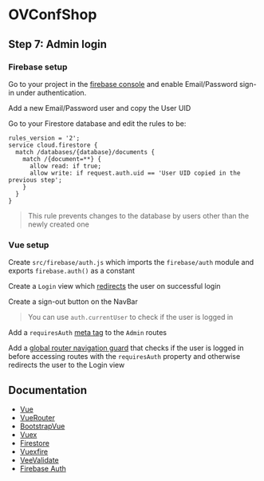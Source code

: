# OVConfShop

## Step 7: Admin login
### Firebase setup
Go to your project in the [firebase console](console.firebase.google.com) and enable Email/Password sign-in under authentication.

Add a new Email/Password user and copy the User UID

Go to your Firestore database and edit the rules to be:
```
rules_version = '2';
service cloud.firestore {
  match /databases/{database}/documents {
    match /{document=**} {
      allow read: if true;
      allow write: if request.auth.uid == 'User UID copied in the previous step';
    }
  }
}
```
> This rule prevents changes to the database by users other than the newly created one

### Vue setup
Create `src/firebase/auth.js` which imports the `firebase/auth` module and exports `firebase.auth()` as a constant

Create a `Login` view which [redirects](https://router.vuejs.org/guide/essentials/navigation.html#router-replace-location-oncomplete-onabort) the user on successful login

Create a sign-out button on the NavBar
> You can use `auth.currentUser` to check if the user is logged in

Add a `requiresAuth` [meta tag](https://router.vuejs.org/guide/advanced/meta.html) to the `Admin` routes

Add a [global router navigation guard](https://router.vuejs.org/guide/advanced/navigation-guards.html#global-before-guards)
that checks if the user is logged in before accessing routes with the `requiresAuth` property
and otherwise redirects the user to the Login view

## Documentation
 - [Vue](https://vuejs.org/v2/guide/)
 - [VueRouter](https://router.vuejs.org/guide/)
 - [BootstrapVue](https://bootstrap-vue.js.org/docs)
 - [Vuex](https://vuex.vuejs.org/guide/)
 - [Firestore](https://firebase.google.com/docs/firestore)
 - [Vuexfire](https://vuefire.vuejs.org/vuexfire/)
 - [VeeValidate](https://logaretm.github.io/vee-validate/guide/)
 - [Firebase Auth](https://firebase.google.com/docs/auth/web/password-auth)
